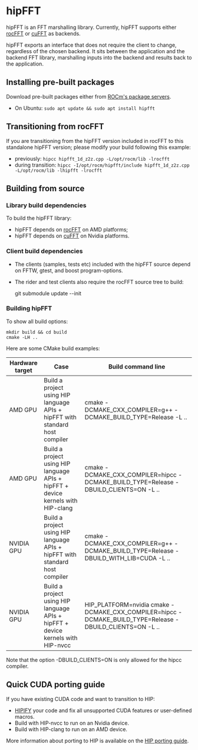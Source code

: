 # hipFFT

hipFFT is an FFT marshalling library. Currently, hipFFT supports
either [rocFFT] or [cuFFT] as backends.

hipFFT exports an interface that does not require the client to
change, regardless of the chosen backend.  It sits between the
application and the backend FFT library, marshalling inputs into the
backend and results back to the application.

[rocFFT]: https://github.com/ROCmSoftwarePlatform/rocFFT
[cuFFT]: https://developer.nvidia.com/cufft

## Installing pre-built packages

Download pre-built packages either from [ROCm's package servers].

* On Ubuntu: `sudo apt update && sudo apt install hipfft`

[ROCm's package servers]: https://rocmdocs.amd.com/en/latest/Installation_Guide/Installation-Guide.html

## Transitioning from rocFFT

If you are transitioning from the hipFFT version included in rocFFT to
this standalone hipFFT version; please modify your build following
this example:

* previously: `hipcc hipfft_1d_z2z.cpp -L/opt/rocm/lib -lrocfft`
* during transition: `hipcc -I/opt/rocm/hipfft/include hipfft_1d_z2z.cpp -L/opt/rocm/lib -lhipfft -lrocfft`

## Building from source

### Library build dependencies

To build the hipFFT library:
* hipFFT depends on [rocFFT] on AMD platforms;
* hipFFT depends on [cuFFT] on Nvidia platforms.

### Client build dependencies

* The clients (samples, tests etc) included with the hipFFT source
  depend on FFTW, gtest, and boost program-options.

* The rider and test clients also require the rocFFT source tree to
  build:

    git submodule update --init

### Building hipFFT

To show all build options:

    mkdir build && cd build
    cmake -LH ..

Here are some CMake build examples:

| Hardware target | Case                                                                             | Build command line                                                                                       |
| ---             | ---                                                                              | ---                                                                                                      |
| AMD GPU         | Build a project using HIP language APIs + hipFFT with standard host compiler     | cmake -DCMAKE_CXX_COMPILER=g++ -DCMAKE_BUILD_TYPE=Release -L ..                       |
| AMD GPU         | Build a project using HIP language APIs + hipFFT + device kernels with HIP-clang | cmake -DCMAKE_CXX_COMPILER=hipcc -DCMAKE_BUILD_TYPE=Release -DBUILD_CLIENTS=ON -L ..                     |
| NVIDIA GPU      | Build a project using HIP language APIs + hipFFT with standard host compiler     | cmake -DCMAKE_CXX_COMPILER=g++ -DCMAKE_BUILD_TYPE=Release -DBUILD_WITH_LIB=CUDA -L .. |
| NVIDIA GPU      | Build a project using HIP language APIs + hipFFT + device kernels with HIP-nvcc  | HIP_PLATFORM=nvidia cmake -DCMAKE_CXX_COMPILER=hipcc -DCMAKE_BUILD_TYPE=Release -DBUILD_CLIENTS=ON -L .. |

Note that the option -DBUILD_CLIENTS=ON is only allowed for the hipcc compiler.

## Quick CUDA porting guide

If you have existing CUDA code and want to transition to HIP:
* [HIPIFY] your code and fix all unsupported CUDA features or user-defined macros.
* Build with HIP-nvcc to run on an Nvidia device.
* Build with HIP-clang to run on an AMD device.

More information about porting to HIP is available on the [HIP porting guide].

[HIPIFY]: https://github.com/ROCm-Developer-Tools/HIPIFY
[HIP porting guide]: https://rocmdocs.amd.com/en/latest/Programming_Guides/HIP-porting-guide.html

